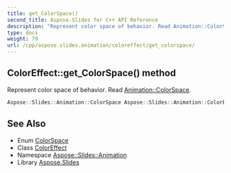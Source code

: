 ```yaml
---
title: get_ColorSpace()
second_title: Aspose.Slides for C++ API Reference
description: "Represent color space of behavior. Read Animation::ColorSpace."
type: docs
weight: 79
url: /cpp/aspose.slides.animation/coloreffect/get_colorspace/
---
```

## ColorEffect::get_ColorSpace() method


Represent color space of behavior. Read [Animation::ColorSpace](../../colorspace/).

```cpp
Aspose::Slides::Animation::ColorSpace Aspose::Slides::Animation::ColorEffect::get_ColorSpace() override
```

## See Also

* Enum [ColorSpace](../colorspace/)
* Class [ColorEffect](./)
* Namespace [Aspose::Slides::Animation](../)
* Library [Aspose.Slides](../../)